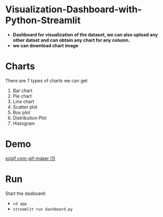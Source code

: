 # Visualization-Dashboard-with-Python-Streamlit

- **Dashboard for visualization of the dataset, we can also upload any other datset and can obtain any chart for any column.**
- **we can download chart image**

# Charts
There are 7 types of charts we can get
1. Bar chart
2. Pie chart
3. Line chart
4. Scatter plot
5. Box plot
6. Distribution Plot
7. Histogram


# Demo

[ezgif com-gif-maker (1)](https://user-images.githubusercontent.com/111117591/201734990-8955b041-4458-441b-975b-54f605c6981b.gif)


# Run
Start the dasboard:

- `cd app`
- `streamlit run dashboard.py`
